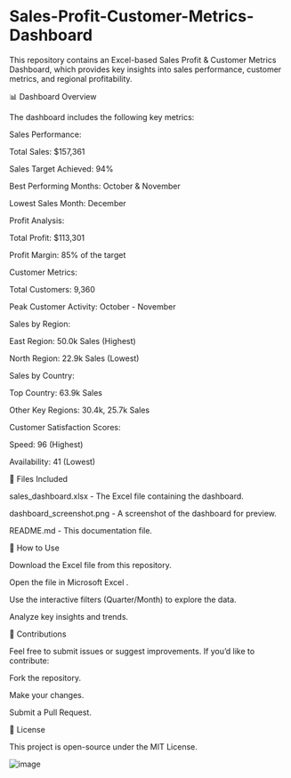 # Sales-Profit-Customer-Metrics-Dashboard

This repository contains an Excel-based Sales Profit & Customer Metrics Dashboard, which provides key insights into sales performance, customer metrics, and regional profitability.

📊 Dashboard Overview

The dashboard includes the following key metrics:

Sales Performance:

Total Sales: $157,361

Sales Target Achieved: 94%

Best Performing Months: October & November

Lowest Sales Month: December

Profit Analysis:

Total Profit: $113,301

Profit Margin: 85% of the target

Customer Metrics:

Total Customers: 9,360

Peak Customer Activity: October - November

Sales by Region:

East Region: 50.0k Sales (Highest)

North Region: 22.9k Sales (Lowest)

Sales by Country:

Top Country: 63.9k Sales

Other Key Regions: 30.4k, 25.7k Sales

Customer Satisfaction Scores:

Speed: 96 (Highest)

Availability: 41 (Lowest)

📂 Files Included

sales_dashboard.xlsx - The Excel file containing the dashboard.

dashboard_screenshot.png - A screenshot of the dashboard for preview.

README.md - This documentation file.

🚀 How to Use

Download the Excel file from this repository.

Open the file in Microsoft Excel .

Use the interactive filters (Quarter/Month) to explore the data.

Analyze key insights and trends.

📢 Contributions

Feel free to submit issues or suggest improvements. If you’d like to contribute:

Fork the repository.

Make your changes.

Submit a Pull Request.

📜 License

This project is open-source under the MIT License.




![image](https://github.com/user-attachments/assets/f8b47909-e7b5-443c-9ab7-702c3d4dea9e)
